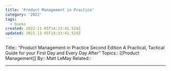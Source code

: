 ```yaml
---
title: 'Product Management in Practice'
category: '2022'
tags:
  - books
created: 2022-11-05T14:33:41.524Z
updated: 2022-11-05T14:33:41.524Z
---
```


Title:: “Product Management in Practice  Second Edition  A Practical, Tactical Guide for your First Day and Every Day After” 
Topics:: [[Product Management]]
By::  Matt LeMay
Related::  

---

